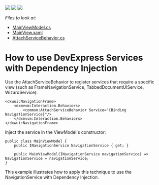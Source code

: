<!-- default badges list -->
![](https://img.shields.io/endpoint?url=https://codecentral.devexpress.com/api/v1/VersionRange/400430029/20.2.2%2B)
[![](https://img.shields.io/badge/Open_in_DevExpress_Support_Center-FF7200?style=flat-square&logo=DevExpress&logoColor=white)](https://supportcenter.devexpress.com/ticket/details/T1038933)
[![](https://img.shields.io/badge/📖_How_to_use_DevExpress_Examples-e9f6fc?style=flat-square)](https://docs.devexpress.com/GeneralInformation/403183)
<!-- default badges end -->
<!-- default file list -->
*Files to look at*:

* [MainViewModel.cs](./CS/FrameNavigation/ViewModel/MainViewModel.cs)
* [MainView.xaml](./CS/FrameNavigation/View/MainView.xaml)
* [AttachServiceBehavior.cs](./CS/FrameNavigation/Common/AttachServiceBehavior.cs)
<!-- default file list end -->

# How to use DevExpress Services with Dependency Injection

Use the AttachServiceBehavior to register services that require a specific view (such as FrameNavigationService, TabbedDocumentUIService, WizardService):

```
<dxwui:NavigationFrame>
    <dxmvvm:Interaction.Behaviors>
        <common:AttachServiceBehavior Service="{Binding NavigationService}"/>
    </dxmvvm:Interaction.Behaviors>
</dxwui:NavigationFrame>
```

Inject the service in the ViewModel's constructor:

```
public class MainViewModel {
    public INavigationService NavigationService { get; }

    public MainViewModel(INavigationService navigationService) => NavigationService = navigationService;
}
```

This example illustrates how to apply this technique to use the NavigationService with Dependency Injection.

<br/>
